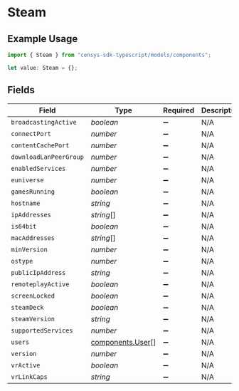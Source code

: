 # Steam

## Example Usage

```typescript
import { Steam } from "censys-sdk-typescript/models/components";

let value: Steam = {};
```

## Fields

| Field                                                | Type                                                 | Required                                             | Description                                          |
| ---------------------------------------------------- | ---------------------------------------------------- | ---------------------------------------------------- | ---------------------------------------------------- |
| `broadcastingActive`                                 | *boolean*                                            | :heavy_minus_sign:                                   | N/A                                                  |
| `connectPort`                                        | *number*                                             | :heavy_minus_sign:                                   | N/A                                                  |
| `contentCachePort`                                   | *number*                                             | :heavy_minus_sign:                                   | N/A                                                  |
| `downloadLanPeerGroup`                               | *number*                                             | :heavy_minus_sign:                                   | N/A                                                  |
| `enabledServices`                                    | *number*                                             | :heavy_minus_sign:                                   | N/A                                                  |
| `euniverse`                                          | *number*                                             | :heavy_minus_sign:                                   | N/A                                                  |
| `gamesRunning`                                       | *boolean*                                            | :heavy_minus_sign:                                   | N/A                                                  |
| `hostname`                                           | *string*                                             | :heavy_minus_sign:                                   | N/A                                                  |
| `ipAddresses`                                        | *string*[]                                           | :heavy_minus_sign:                                   | N/A                                                  |
| `is64bit`                                            | *boolean*                                            | :heavy_minus_sign:                                   | N/A                                                  |
| `macAddresses`                                       | *string*[]                                           | :heavy_minus_sign:                                   | N/A                                                  |
| `minVersion`                                         | *number*                                             | :heavy_minus_sign:                                   | N/A                                                  |
| `ostype`                                             | *number*                                             | :heavy_minus_sign:                                   | N/A                                                  |
| `publicIpAddress`                                    | *string*                                             | :heavy_minus_sign:                                   | N/A                                                  |
| `remoteplayActive`                                   | *boolean*                                            | :heavy_minus_sign:                                   | N/A                                                  |
| `screenLocked`                                       | *boolean*                                            | :heavy_minus_sign:                                   | N/A                                                  |
| `steamDeck`                                          | *boolean*                                            | :heavy_minus_sign:                                   | N/A                                                  |
| `steamVersion`                                       | *string*                                             | :heavy_minus_sign:                                   | N/A                                                  |
| `supportedServices`                                  | *number*                                             | :heavy_minus_sign:                                   | N/A                                                  |
| `users`                                              | [components.User](../../models/components/user.md)[] | :heavy_minus_sign:                                   | N/A                                                  |
| `version`                                            | *number*                                             | :heavy_minus_sign:                                   | N/A                                                  |
| `vrActive`                                           | *boolean*                                            | :heavy_minus_sign:                                   | N/A                                                  |
| `vrLinkCaps`                                         | *string*                                             | :heavy_minus_sign:                                   | N/A                                                  |